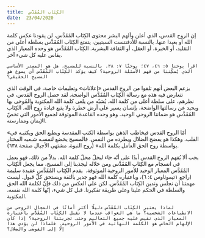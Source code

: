 ```yaml
---
title:  الكِتَاب المُقَدَّس
date:  23/04/2020
---
```


إن الروح القدس، الذي أعلن وألهم البشر محتوى الكِتَاب المُقَدَّس، لن يقودنا عكس كلمة الله أو بعيدا عنها. بالنسبة للأدفنتست السبتيين، يتمتع الكِتَاب المُقَدَّس بسلطة أعلى من التقليد، أو الخبرة، أو العقل، أو الثقافة البشرية. الكِتَاب المُقَدَّس هو وحده المعيار الذي يقاس عليه كل شيء آخر.

`اقرأ يوحنا ٥: ٤٦، ٤٧؛ يوحنّا ٧: ٣٨. بالنسبة للمسيح، هل هو المصدر الأساسي الذي يُمكِّننا من فهم الأسئلة الروحية؟ كيف يؤكد الكِتَاب المُقَدَّس أن يسوع هو المسيح الحقيقي؟`

يزعم البعض أنهم تلقوا من الروح القدس «إعلانات» وتعليمات خاصة، في الوقت الذي تتعارض فيه هذه مع رسالة الكِتَاب المُقَدَّس الواضحة. لقد حصل الروح القدس، في نظرهم، على سلطة أعلى من كلمة الله. يُشبّه من يلغى كلمة الله المكتوبة والمُوحى بها ويحيد عن رسالتها الواضحة، بإنسان يسير على أرض خطرة ولا يتبع قيادة روح الله. الكِتَاب المُقَدَّس هو ضماننا الروحي الوحيد. وهو وحده القاعدة الموثوقة لجميع الأمور التي تخصّ الإيمان وممارسته.

«أمّا الروح القدس فيخاطب الذهن بواسطة الكتب المقدسة ويطبع الحق ويكتبـه في القلب. وهكذا هو يفضح الضلال ويطرده من النفس. فالمسيح يخضع لنفسـه شـعبه المختار بواسطة روح الحق العامل بكلمة الله» (روح النبوة، مشتهى الأجيال صفحة ٦٣٨).

يجب ألا يُفهم الروح القدس أبدًا على أنّه جاء ليحلّ محلّ كلمة الله. بدلاً من ذلك، فهو يعمل في انسجام مع الكِتَاب المُقَدَّس ومن خلاله ليجذبنا إلى المسيح، مما يجعل الكِتَاب المُقَدَّس المعيار الوحيد للأمور الروحية الموثوقة.  يقدم الكِتَاب المُقَدَّس عقيدة سليمة (راجع ١تيموثاوس ٤: ٦)، وباعتباره كلمة الله فهو جدير بالثقة ويستحق كلّ قبول. ليست مهمتنا أن نجلس وندين الكِتَاب المُقَدَّس. لكن على العكس من ذلك فإنّ لكلمة الله الحق والسلطة في الحكم علينا وعلى طريقة تفكيرنا. قبل كل شيء، إنّها كلمة الله نفسه، المكتوبة.

`لماذا يعتبر الكِتَاب المُقَدَّس دليلًا أكثر أمانًا في المجال الروحي من الانطباعات الشخصية؟ ما هي العواقب عندما لا نقبل الكِتَاب المُقَدَّس باعتباره المعيار الذي نقيس عليه جميع التعاليم وحتى تجربتنا الروحية؟ إذا كان الإلهام الخاص هو الكلمة النهائية في الأمور الروحية، فلماذا لن يؤدي هذا إلّا إلى الفوضى والضلال؟`
